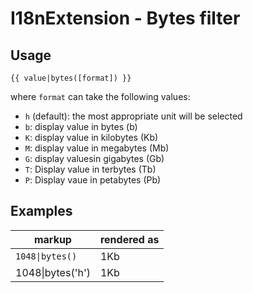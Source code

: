 I18nExtension - Bytes filter
============================

Usage
-----

```
{{ value|bytes([format]) }}
```

where `format` can take the following values:

* `h` (default): the most appropriate unit will be selected
* `b`: display value in bytes (b)
* `K`: display value in kilobytes (Kb)
* `M`: display value in megabytes (Mb)
* `G`: display valuesin gigabytes (Gb)
* `T`: Display value in terbytes (Tb)
* `P`: Display vaue in petabytes (Pb)

Examples
--------

| markup  |  rendered as |
| ------  |  ----------- | 
| `1048\|bytes()`  | 1Kb |
| 1048\\|bytes('h') | 1Kb |
